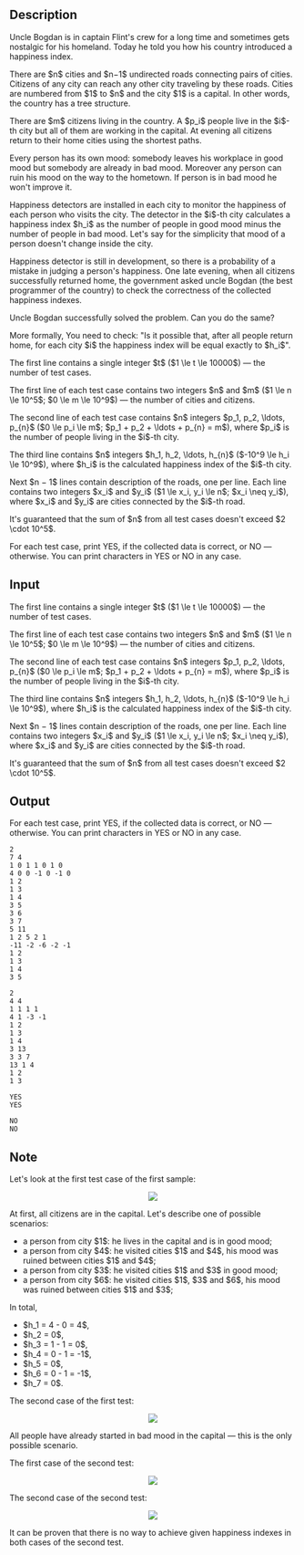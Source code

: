 ## Description

<div><p><span class="tex-font-style-it">Uncle Bogdan is in captain Flint's crew for a long time and sometimes gets nostalgic for his homeland. Today he told you how his country introduced a happiness index.</span></p><p>There are $n$ cities and $n−1$ undirected roads connecting pairs of cities. Citizens of any city can reach any other city traveling by these roads. Cities are numbered from $1$ to $n$ and the city $1$ is a capital. In other words, the country has a tree structure.</p><p>There are $m$ citizens living in the country. A $p_i$ people live in the $i$-th city but all of them are working in the capital. At evening all citizens return to their home cities using the shortest paths. </p><p>Every person has its own mood: somebody leaves his workplace in good mood but somebody are already in bad mood. Moreover any person can ruin his mood on the way to the hometown. <span class="tex-font-style-bf">If person is in bad mood he won't improve it</span>.</p><p>Happiness detectors are installed in each city to monitor the happiness of <span class="tex-font-style-bf">each</span> person who visits the city. The detector in the $i$-th city calculates a happiness index $h_i$ as the number of people in good mood minus the number of people in bad mood. Let's say for the simplicity that <span class="tex-font-style-it">mood of a person doesn't change inside the city</span>.</p><p>Happiness detector is still in development, so there is a probability of a mistake in judging a person's happiness. One late evening, when all citizens successfully returned home, the government asked uncle Bogdan (the best programmer of the country) to check the correctness of the collected happiness indexes.</p><p>Uncle Bogdan successfully solved the problem. Can you do the same?</p><p>More formally, <span class="tex-font-style-it">You need to check: "Is it possible that, after all people return home, for each city $i$ the happiness index will be equal exactly to $h_i$".</span></p></div><div class="input-specification"><p>The first line contains a single integer $t$ ($1 \le t \le 10000$)&nbsp;— the number of test cases.</p><p>The first line of each test case contains two integers $n$ and $m$ ($1 \le n \le 10^5$; $0 \le m \le 10^9$)&nbsp;— the number of cities and citizens.</p><p>The second line of each test case contains $n$ integers $p_1, p_2, \ldots, p_{n}$ ($0 \le p_i \le m$; $p_1 + p_2 + \ldots + p_{n} = m$), where $p_i$ is the number of people living in the $i$-th city.</p><p>The third line contains $n$ integers $h_1, h_2, \ldots, h_{n}$ ($-10^9 \le h_i \le 10^9$), where $h_i$ is the calculated happiness index of the $i$-th city.</p><p>Next $n − 1$ lines contain description of the roads, one per line. Each line contains two integers $x_i$ and $y_i$ ($1 \le x_i, y_i \le n$; $x_i \neq y_i$), where $x_i$ and $y_i$ are cities connected by the $i$-th road.</p><p>It's guaranteed that the sum of $n$ from all test cases doesn't exceed $2 \cdot 10^5$.</p></div><div class="output-specification"><p>For each test case, print <span class="tex-font-style-tt">YES</span>, if the collected data is correct, or <span class="tex-font-style-tt">NO</span>&nbsp;— otherwise. You can print characters in <span class="tex-font-style-tt">YES</span> or <span class="tex-font-style-tt">NO</span> in any case.</p></div>

## Input

<p>The first line contains a single integer $t$ ($1 \le t \le 10000$)&nbsp;— the number of test cases.</p><p>The first line of each test case contains two integers $n$ and $m$ ($1 \le n \le 10^5$; $0 \le m \le 10^9$)&nbsp;— the number of cities and citizens.</p><p>The second line of each test case contains $n$ integers $p_1, p_2, \ldots, p_{n}$ ($0 \le p_i \le m$; $p_1 + p_2 + \ldots + p_{n} = m$), where $p_i$ is the number of people living in the $i$-th city.</p><p>The third line contains $n$ integers $h_1, h_2, \ldots, h_{n}$ ($-10^9 \le h_i \le 10^9$), where $h_i$ is the calculated happiness index of the $i$-th city.</p><p>Next $n − 1$ lines contain description of the roads, one per line. Each line contains two integers $x_i$ and $y_i$ ($1 \le x_i, y_i \le n$; $x_i \neq y_i$), where $x_i$ and $y_i$ are cities connected by the $i$-th road.</p><p>It's guaranteed that the sum of $n$ from all test cases doesn't exceed $2 \cdot 10^5$.</p>

## Output

<p>For each test case, print <span class="tex-font-style-tt">YES</span>, if the collected data is correct, or <span class="tex-font-style-tt">NO</span>&nbsp;— otherwise. You can print characters in <span class="tex-font-style-tt">YES</span> or <span class="tex-font-style-tt">NO</span> in any case.</p>





```input1
2
7 4
1 0 1 1 0 1 0
4 0 0 -1 0 -1 0
1 2
1 3
1 4
3 5
3 6
3 7
5 11
1 2 5 2 1
-11 -2 -6 -2 -1
1 2
1 3
1 4
3 5
```




```input2
2
4 4
1 1 1 1
4 1 -3 -1
1 2
1 3
1 4
3 13
3 3 7
13 1 4
1 2
1 3
```




```output1
YES
YES
```




```output2
NO
NO
```



## Note

<p>Let's look at the first test case of the first sample: </p><center> <img class="tex-graphics" src="file://392w9fAo.png" style="max-width: 100.0%;max-height: 100.0%;"> </center><p>At first, all citizens are in the capital. Let's describe one of possible scenarios: </p><ul> <li> a person from city $1$: he lives in the capital and is in good mood; </li><li> a person from city $4$: he visited cities $1$ and $4$, his mood was ruined between cities $1$ and $4$; </li><li> a person from city $3$: he visited cities $1$ and $3$ in good mood; </li><li> a person from city $6$: he visited cities $1$, $3$ and $6$, his mood was ruined between cities $1$ and $3$; </li></ul> In total, <ul> <li> $h_1 = 4 - 0 = 4$, </li><li> $h_2 = 0$, </li><li> $h_3 = 1 - 1 = 0$, </li><li> $h_4 = 0 - 1 = -1$, </li><li> $h_5 = 0$, </li><li> $h_6 = 0 - 1 = -1$, </li><li> $h_7 = 0$. </li></ul><p>The second case of the first test: </p><center> <img class="tex-graphics" src="file://AA3EgB15.png" style="max-width: 100.0%;max-height: 100.0%;"> </center><p>All people have already started in bad mood in the capital&nbsp;— this is the only possible scenario.</p><p>The first case of the second test: </p><center> <img class="tex-graphics" src="file://BoYFLJsP.png" style="max-width: 100.0%;max-height: 100.0%;"> </center><p>The second case of the second test: </p><center> <img class="tex-graphics" src="file://f2ZjZzGN.png" style="max-width: 100.0%;max-height: 100.0%;"> </center><p>It can be proven that there is no way to achieve given happiness indexes in both cases of the second test. </p>
